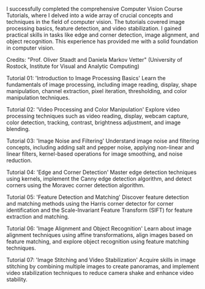 I successfully completed the comprehensive Computer Vision Course Tutorials, where I delved into a wide array of crucial concepts and techniques in the field of computer vision. The tutorials covered image processing basics, feature detection, and video stabilization. I gained practical skills in tasks like edge and corner detection, image alignment, and object recognition. This experience has provided me with a solid foundation in computer vision.

Credits: "Prof. Oliver Staadt and Daniela Markov Vetter" (University of Rostock, Institute for Visual and Analytic Computing)

Tutorial 01: 'Introduction to Image Processing Basics'
Learn the fundamentals of image processing, including image reading, display, shape manipulation, channel extraction, pixel iteration, thresholding, and color manipulation techniques.

Tutorial 02: 'Video Processing and Color Manipulation'
Explore video processing techniques such as video reading, display, webcam capture, color detection, tracking, contrast, brightness adjustment, and image blending.

Tutorial 03: 'Image Noise and Filtering'
Understand image noise and filtering concepts, including adding salt and pepper noise, applying non-linear and linear filters, kernel-based operations for image smoothing, and noise reduction.

Tutorial 04: 'Edge and Corner Detection'
Master edge detection techniques using kernels, implement the Canny edge detection algorithm, and detect corners using the Moravec corner detection algorithm.

Tutorial 05: 'Feature Detection and Matching'
Discover feature detection and matching methods using the Harris corner detector for corner identification and the Scale-Invariant Feature Transform (SIFT) for feature extraction and matching.

Tutorial 06: 'Image Alignment and Object Recognition'
Learn about image alignment techniques using affine transformations, align images based on feature matching, and explore object recognition using feature matching techniques.

Tutorial 07: 'Image Stitching and Video Stabilization'
Acquire skills in image stitching by combining multiple images to create panoramas, and implement video stabilization techniques to reduce camera shake and enhance video stability.

